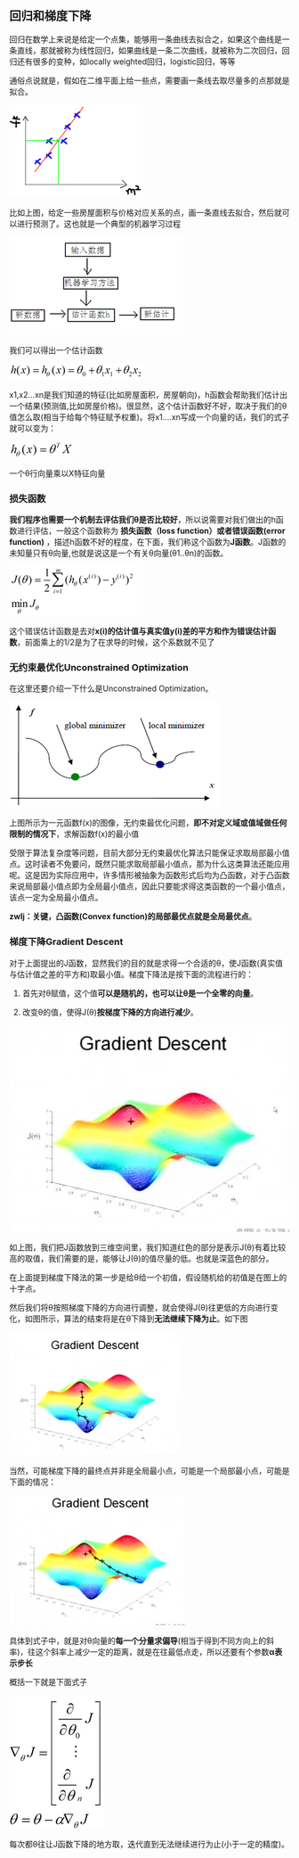 ## 回归和梯度下降
回归在数学上来说是给定一个点集，能够用一条曲线去拟合之，如果这个曲线是一条直线，那就被称为线性回归，如果曲线是一条二次曲线，就被称为二次回归，回归还有很多的变种，如locally weighted回归，logistic回归，等等

通俗点说就是，假如在二维平面上给一些点，需要画一条线去取尽量多的点那就是拟合。

![](image/regression0.png)

比如上图，给定一些房屋面积与价格对应关系的点，画一条直线去拟合，然后就可以进行预测了。这也就是一个典型的机器学习过程

![](image/regression2.png)

我们可以得出一个估计函数

![](image/regression1.png)

x1,x2...xn是我们知道的特征(比如房屋面积，房屋朝向)，h函数会帮助我们估计出一个结果(预测值,比如房屋价格)。很显然，这个估计函数好不好，取决于我们的θ值怎么取(相当于给每个特征赋予权重)。将x1....xn写成一个向量的话，我们的式子就可以变为：

![](image/regression3.png)

一个θ行向量乘以X特征向量

### 损失函数

**我们程序也需要一个机制去评估我们θ是否比较好**，所以说需要对我们做出的h函数进行评估，一般这个函数称为 **损失函数（loss function）或者错误函数(error function)** ，描述h函数不好的程度，在下面，我们称这个函数为**J函数**。J函数的未知量只有θ向量,也就是说这是一个有关θ向量(θ1..θn)的函数。

![](image/regression4.png)

这个错误估计函数是去对**x(i)的估计值与真实值y(i)差的平方和作为错误估计函数**，前面乘上的1/2是为了在求导的时候，这个系数就不见了

### 无约束最优化Unconstrained Optimization
在这里还要介绍一下什么是Unconstrained Optimization。

![](image/opt0.png)

上图所示为一元函数f(x)的图像，无约束最优化问题，**即不对定义域或值域做任何限制的情况下**，求解函数f(x)的最小值

受限于算法复杂度等问题，目前大部分无约束最优化算法只能保证求取局部最小值点。这时读者不免要问，既然只能求取局部最小值点，那为什么这类算法还能应用呢。这是因为实际应用中，许多情形被抽象为函数形式后均为凸函数，对于凸函数来说局部最小值点即为全局最小值点，因此只要能求得这类函数的一个最小值点，该点一定为全局最小值点。

**zwlj：关键，凸函数(Convex function)的局部最优点就是全局最优点**。

### 梯度下降Gradient Descent
对于上面提出的J函数，显然我们的目的就是求得一个合适的θ，使J函数(真实值与估计值之差的平方和)取最小值。梯度下降法是按下面的流程进行的：

1. 首先对θ赋值，这个值**可以是随机的，也可以让θ是一个全零的向量**。

2. 改变θ的值，使得J(θ)**按梯度下降的方向进行减少**。

![](image/regression5.png)


如上图，我们把J函数放到三维空间里，我们知道红色的部分是表示J(θ)有着比较高的取值，我们需要的是，能够让J(θ)的值尽量的低。也就是深蓝色的部分。


在上面提到梯度下降法的第一步是给θ给一个初值，假设随机给的初值是在图上的十字点。

然后我们将θ按照梯度下降的方向进行调整，就会使得J(θ)往更低的方向进行变化，如图所示，算法的结束将是在θ下降到**无法继续下降为止**。如下图

![](image/regression6.png)

当然，可能梯度下降的最终点并非是全局最小点，可能是一个局部最小点，可能是下面的情况：

![](image/regression7.png)


具体到式子中，就是对θ向量的**每一个分量求偏导**(相当于得到不同方向上的斜率)，往这个斜率上减少一定的距离，就是在往最低点走，所以还要有个参数**α表示步长**

概括一下就是下面式子

![](image/regression8.png)


每次都θ往让J函数下降的地方取，迭代直到无法继续进行为止(小于一定的精度)。
